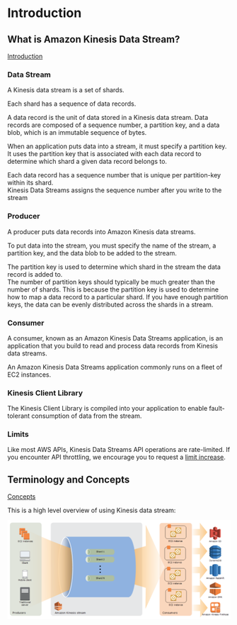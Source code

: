 # Introduction

## What is Amazon Kinesis Data Stream?
[Introduction](https://docs.aws.amazon.com/streams/latest/dev/introduction.html)

### Data Stream
A Kinesis data stream is a set of shards.

Each shard has a sequence of data records.

A data record is the unit of data stored in a Kinesis data stream. 
Data records are composed of a sequence number, a partition key, and a data blob, which is an immutable sequence of bytes.

When an application puts data into a stream, it must specify a partition key.  
It uses the partition key that is associated with each data record to determine which shard a given data record belongs to.

Each data record has a sequence number that is unique per partition-key within its shard.  
Kinesis Data Streams assigns the sequence number after you write to the stream

### Producer
A producer puts data records into Amazon Kinesis data streams.

To put data into the stream, you must specify the name of the stream, a partition key, 
and the data blob to be added to the stream.

The partition key is used to determine which shard in the stream the data record is added to.  
The number of partition keys should typically be much greater than the number of shards. 
This is because the partition key is used to determine how to map a data record to a particular shard. 
If you have enough partition keys, the data can be evenly distributed across the shards in a stream.

### Consumer
A consumer, known as an Amazon Kinesis Data Streams application, 
is an application that you build to read and process data records from Kinesis data streams.

An Amazon Kinesis Data Streams application commonly runs on a fleet of EC2 instances.

### Kinesis Client Library
The Kinesis Client Library is compiled into your application to enable fault-tolerant consumption of data from the stream. 

### Limits
Like most AWS APIs, Kinesis Data Streams API operations are rate-limited.
If you encounter API throttling, we encourage you to request a 
[limit increase](https://docs.aws.amazon.com/streams/latest/dev/service-sizes-and-limits.html).

## Terminology and Concepts
[Concepts](https://docs.aws.amazon.com/streams/latest/dev/key-concepts.html)

This is a high level overview of using Kinesis data stream:

<img src="https://github.com/hanqicode/PerkTreeForMyself/blob/master/AWS/Kinesis/DataStream/Pictures/HighLevel.png" alt="drawing" width="800"/>

